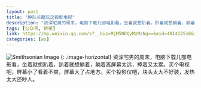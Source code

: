 ```yaml
---
layout: post
title: "肿队长酷玩之投影电视"
description: "资深宅男的周末，电脑下载几部电影看，坐着就想趴着，趴着就想躺着，躺着离屏幕太远，捧着又太累。买个电视吧，屏幕小了看着不爽，屏幕大了占地方。买个投影仪吧，块头太大不好装，发热太大还吵人。"
tags: [公众号, 链接]
link: https://mp.weixin.qq.com/s?__biz=MjM5NDQyMzMzNg==&mid=401412516&idx=1&sn=d082688598744814a2ec42e877432e58#rd
categories: [wx]
---
```


![Smithsonian Image](//mmbiz.qpic.cn/mmbiz/6rraROpibuibw3UJHVf68PDkf1kqK9EMNjSoRIza8DxFib3AxY0v27WJO1n5iadBLiaNkQBToEWcgSfFmqOHLj6PqNQ/640?wx_fmt=jpeg&tp=webp&wxfrom=5)
{: .image-horizontal}
资深宅男的周末，电脑下载几部电影看，坐着就想趴着，趴着就想躺着，躺着离屏幕太远，捧着又太累。买个电视吧，屏幕小了看着不爽，屏幕大了占地方。买个投影仪吧，块头太大不好装，发热太大还吵人。